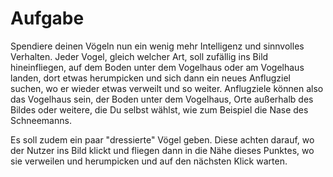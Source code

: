 # Aufgabe
Spendiere deinen Vögeln nun ein wenig mehr Intelligenz und sinnvolles Verhalten. Jeder Vogel, gleich welcher Art, soll zufällig ins Bild hineinfliegen, auf dem Boden unter dem Vogelhaus oder am Vogelhaus landen, dort etwas herumpicken und sich dann ein neues Anflugziel suchen, wo er wieder etwas verweilt und so weiter. Anflugziele können also das Vogelhaus sein, der Boden unter dem Vogelhaus, Orte außerhalb des Bildes oder weitere, die Du selbst wählst, wie zum Beispiel die Nase des Schneemanns.

Es soll zudem ein paar "dressierte" Vögel geben. Diese achten darauf, wo der Nutzer ins Bild klickt und fliegen dann in die Nähe dieses Punktes, wo sie verweilen und herumpicken und auf den nächsten Klick warten.

 